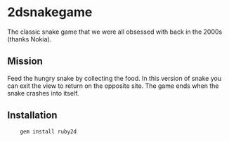 # 2dsnakegame

The classic snake game that we were all obsessed with back in the 2000s (thanks Nokia).


## Mission
Feed the hungry snake by collecting the food. In this version of snake you can exit the view to return on the opposite site. The game ends when the snake crashes into itself.


## Installation

```bash
    gem install ruby2d
```

